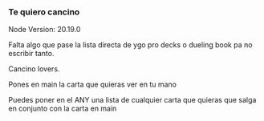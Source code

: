 ### Te quiero cancino

Node Version: 20.19.0

Falta algo que pase la lista directa de ygo pro decks o dueling book pa no escribir tanto.

Cancino lovers.

Pones en main la carta que quieras ver en tu mano

Puedes poner en el ANY una lista de cualquier carta que quieras que salga en conjunto con la carta en main

